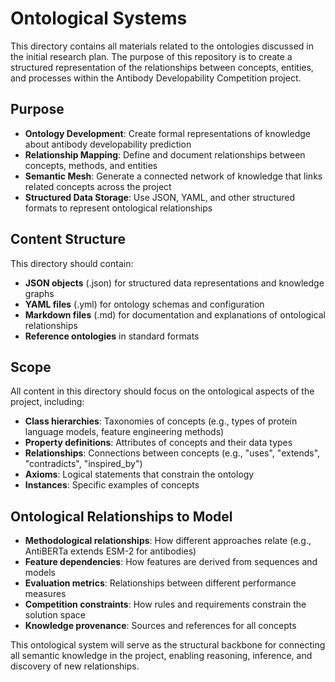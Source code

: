 # Ontological Systems

This directory contains all materials related to the ontologies discussed in the initial research plan. The purpose of this repository is to create a structured representation of the relationships between concepts, entities, and processes within the Antibody Developability Competition project.

## Purpose

- **Ontology Development**: Create formal representations of knowledge about antibody developability prediction
- **Relationship Mapping**: Define and document relationships between concepts, methods, and entities
- **Semantic Mesh**: Generate a connected network of knowledge that links related concepts across the project
- **Structured Data Storage**: Use JSON, YAML, and other structured formats to represent ontological relationships

## Content Structure

This directory should contain:

- **JSON objects** (.json) for structured data representations and knowledge graphs
- **YAML files** (.yml) for ontology schemas and configuration
- **Markdown files** (.md) for documentation and explanations of ontological relationships
- **Reference ontologies** in standard formats

## Scope

All content in this directory should focus on the ontological aspects of the project, including:

- **Class hierarchies**: Taxonomies of concepts (e.g., types of protein language models, feature engineering methods)
- **Property definitions**: Attributes of concepts and their data types
- **Relationships**: Connections between concepts (e.g., "uses", "extends", "contradicts", "inspired_by")
- **Axioms**: Logical statements that constrain the ontology
- **Instances**: Specific examples of concepts

## Ontological Relationships to Model

- **Methodological relationships**: How different approaches relate (e.g., AntiBERTa extends ESM-2 for antibodies)
- **Feature dependencies**: How features are derived from sequences and models
- **Evaluation metrics**: Relationships between different performance measures
- **Competition constraints**: How rules and requirements constrain the solution space
- **Knowledge provenance**: Sources and references for all concepts

This ontological system will serve as the structural backbone for connecting all semantic knowledge in the project, enabling reasoning, inference, and discovery of new relationships.